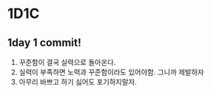 # 1D1C

1day 1 commit!
------------------

1. 꾸준함이 결국 실력으로 돌아온다.
2. 실력이 부족하면 노력과 꾸준함이라도 있어야함. 그니까 제발하자
3. 아무리 바쁘고 하기 싫어도 포기하지말자.
